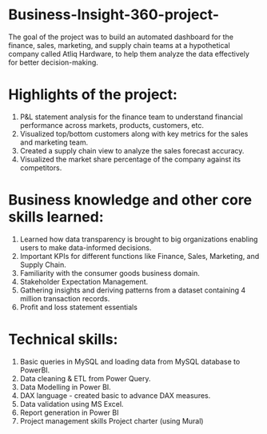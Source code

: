 # Business-Insight-360-project-

The goal of the project was to build an automated dashboard for the finance, sales, marketing, and supply chain teams at a hypothetical company called Atliq Hardware, to help them analyze the data effectively for better decision-making.

# Highlights of the project:

1) P&L statement analysis for the finance team to understand financial performance across markets, products, customers, etc.
2) Visualized top/bottom customers along with key metrics for the sales and marketing team.
3) Created a supply chain view to analyze the sales forecast accuracy.
4) Visualized the market share percentage of the company against its competitors.

# Business knowledge and other core skills learned:

1) Learned how data transparency is brought to big organizations enabling users to make data-informed decisions.
2) Important KPIs for different functions like Finance, Sales, Marketing, and Supply Chain.
3) Familiarity with the consumer goods business domain.
4) Stakeholder Expectation Management.
5) Gathering insights and deriving patterns from a dataset containing 4 million transaction records.
6) Profit and loss statement essentials

# Technical skills:

1) Basic queries in MySQL and loading data from MySQL database to PowerBI.
2) Data cleaning & ETL from Power Query.
3) Data Modelling in Power BI.
4) DAX language - created basic to advance DAX measures.
5) Data validation using MS Excel.
6) Report generation in Power BI
7) Project management skills Project charter (using Mural)
